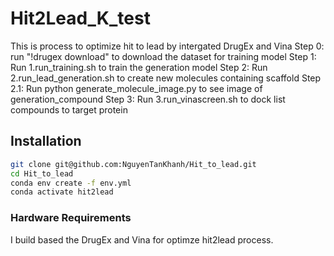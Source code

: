 # Hit2Lead_K_test
 
This is process to optimize hit to lead by intergated DrugEx and Vina
Step 0: run "!drugex download" to download the dataset for training model
Step 1: Run 1.run_training.sh to train the generation model
Step 2: Run 2.run_lead_generation.sh to create new molecules containing scaffold
Step 2.1: Run python generate_molecule_image.py to see image of generation_compound
Step 3: Run 3.run_vinascreen.sh to dock list compounds to target protein


## Installation


```bash
git clone git@github.com:NguyenTanKhanh/Hit_to_lead.git
cd Hit_to_lead
conda env create -f env.yml
conda activate hit2lead
```

### Hardware Requirements

I build based the DrugEx and Vina for optimze hit2lead process. 



